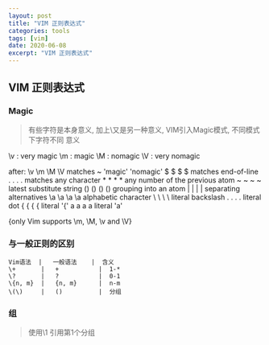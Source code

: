 ```yaml
---
layout: post
title: "VIM 正则表达式"
categories: tools
tags: [vim]
date: 2020-06-08
excerpt: "VIM 正则表达式"
---
```


## VIM 正则表达式

### Magic

> 有些字符是本身意义, 加上\又是另一种意义, VIM引入Magic模式, 不同模式下字符不同
> 意义

\v : very magic
\m : magic
\M : nomagic
\V : very nomagic

after:	  \v	   \m	    \M	     \V		matches ~
		'magic' 'nomagic'
          $	       $	    $	     \$		matches end-of-line
          .	       .	    \.	     \.		matches any character
          *	       *	    \*	     \*		any number of the previous atom
          ~	       ~	    \~	     \~		latest substitute string
          ()	   \(\)     \(\)     \(\)	grouping into an atom
          |	       \|	    \|	     \|		separating alternatives
          \a	   \a	    \a	     \a		alphabetic character
          \\	   \\	    \\	     \\		literal backslash
          \.	   \.	    .	     .		literal dot
          \{	   {	    {	     {		literal '{'
          a	       a	    a	     a		literal 'a'

{only Vim supports \m, \M, \v and \V}

### 与一般正则的区别

    Vim语法  |   一般语法    |  含义
    \+       |   +           |  1-*
    \?       |   ?           |  0-1
    \{n, m}  |   {n, m}      |  n-m
    \(\)     |   ()          |  分组

### 组

> 使用\1 引用第1个分组
